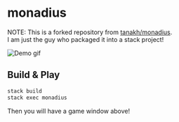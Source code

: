 # monadius

NOTE: This is a forked repository from [tanakh/monadius](https://github.com/tanakh/monadius).  
I am just the guy who packaged it into a stack project!

![Demo gif](demo_img/demo.gif)

## Build & Play

```bash
stack build
stack exec monadius
```

Then you will have a game window above!